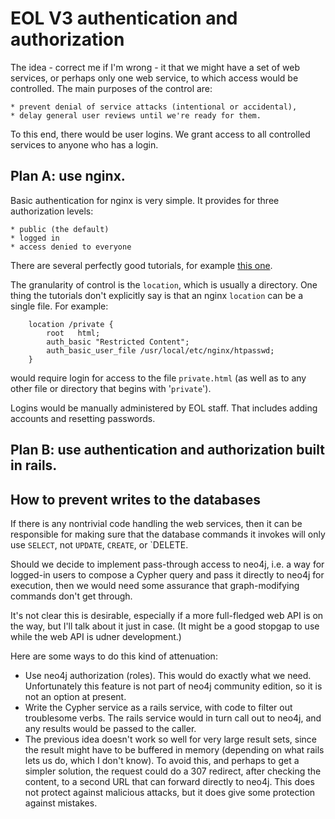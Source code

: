 # EOL V3 authentication and authorization

The idea - correct me if I'm wrong - it that we might have a set of
web services, or perhaps only one web service, to which access would
be controlled.  The main purposes of the control are:

    * prevent denial of service attacks (intentional or accidental),
    * delay general user reviews until we're ready for them.

To this end, there would be user logins.  We grant access to all
controlled services to anyone who has a login.


## Plan A: use nginx.

Basic authentication for nginx is very simple.  It provides for three authorization levels: 

    * public (the default)
    * logged in
    * access denied to everyone

There are several perfectly good tutorials, for example [this one](https://www.digitalocean.com/community/tutorials/how-to-set-up-password-authentication-with-nginx-on-ubuntu-14-04).

The granularity of control is the `location`, which is usually a
directory.  One thing the tutorials don't explicitly say is that an
nginx `location` can be a single file.  For example:

        location /private {
            root   html;
            auth_basic "Restricted Content";
            auth_basic_user_file /usr/local/etc/nginx/htpasswd;
        }

would require login for access to the file `private.html` (as well as
to any other file or directory that begins with '`private`').

Logins would be manually administered by EOL staff.  That includes
adding accounts and resetting passwords.

## Plan B: use authentication and authorization built in rails.



## How to prevent writes to the databases

If there is any nontrivial code handling the web services, then it can
be responsible for making sure that the database commands it invokes
will only use `SELECT`, not `UPDATE`, `CREATE`, or `DELETE.

Should we decide to implement pass-through access to neo4j, i.e. a way
for logged-in users to compose a Cypher query and pass it directly to
neo4j for execution, then we would need some assurance that
graph-modifying commands don't get through.

It's not clear this is desirable, especially if a more full-fledged
web API is on the way, but I'll talk about it just in case.  (It might
be a good stopgap to use while the web API is udner development.)

Here are some ways to do this kind of attenuation:

  * Use neo4j authorization (roles).  This would do exactly what we
    need.  Unfortunately this feature is not part of neo4j community
    edition, so it is not an option at present.
  * Write the Cypher service as a rails service, with code to filter
    out troublesome verbs.  The rails service would in turn call out 
    to neo4j, and any results would be passed to the caller.
  * The previous idea doesn't work so well for very large result sets,
    since the result might have to be buffered in memory (depending on
    what rails lets us do, which I don't know).  To avoid this, and
    perhaps to get a simpler solution, the request could do a 307
    redirect, after checking the content, to a second URL that can
    forward directly to neo4j.  This does not protect against
    malicious attacks, but it does give some protection against
    mistakes.

